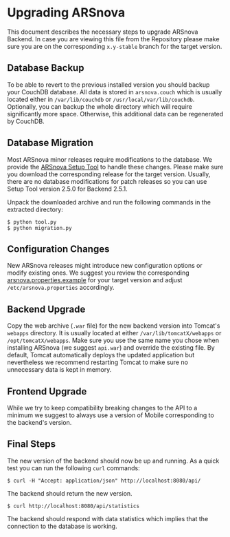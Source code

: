 # Upgrading ARSnova

This document describes the necessary steps to upgrade ARSnova Backend.
In case you are viewing this file from the Repository please make sure you are on the corresponding `x.y-stable` branch for the target version.


## Database Backup

To be able to revert to the previous installed version you should backup your CouchDB database.
All data is stored in `arsnova.couch` which is usually located either in `/var/lib/couchdb` or `/usr/local/var/lib/couchdb`.
Optionally, you can backup the whole directory which will require significantly more space.
Otherwise, this additional data can be regenerated by CouchDB.


## Database Migration

Most ARSnova minor releases require modifications to the database.
We provide the [ARSnova Setup Tool](https://github.com/thm-projects/arsnova-setuptool/releases) to handle these changes.
Please make sure you download the corresponding release for the target version.
Usually, there are no database modifications for patch releases so you can use Setup Tool version 2.5.0 for Backend 2.5.1.

Unpack the downloaded archive and run the following commands in the extracted directory:

	$ python tool.py
	$ python migration.py


## Configuration Changes

New ARSnova releases might introduce new configuration options or modify existing ones.
We suggest you review the corresponding [arsnova.properties.example](../../main/resources/arsnova.properties.example) for your target version and adjust `/etc/arsnova.properties` accordingly.


## Backend Upgrade

Copy the web archive (`.war` file) for the new backend version into Tomcat's `webapps` directory.
It is usually located at either `/var/lib/tomcatX/webapps` or `/opt/tomcatX/webapps`.
Make sure you use the same name you chose when installing ARSnova (we suggest `api.war`) and override the existing file.
By default, Tomcat automatically deploys the updated application but nevertheless we recommend restarting Tomcat to make sure no unnecessary data is kept in memory.


## Frontend Upgrade

While we try to keep compatibility breaking changes to the API to a minimum we suggest to always use a version of Mobile corresponding to the backend's version.


## Final Steps

The new version of the backend should now be up and running.
As a quick test you can run the following `curl` commands:

	$ curl -H "Accept: application/json" http://localhost:8080/api/

The backend should return the new version.

	$ curl http://localhost:8080/api/statistics

The backend should respond with data statistics which implies that the connection to the database is working.
